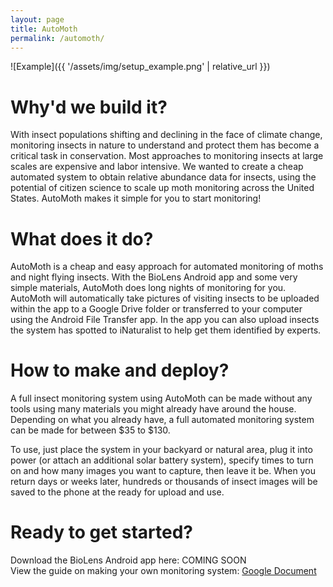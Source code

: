 ```yaml
---
layout: page
title: AutoMoth
permalink: /automoth/
---
```


![Example]({{ '/assets/img/setup_example.png' | relative_url }})

# Why'd we build it?
With insect populations shifting and declining in the face of climate change, monitoring insects in nature to understand and protect them has become a critical task in conservation. Most approaches to monitoring insects at large scales are expensive and labor intensive. We wanted to create a cheap automated system to obtain relative abundance data for insects, using the potential of citizen science to scale up moth monitoring across the United States. AutoMoth makes it simple for you to start monitoring!  

# What does it do?
AutoMoth is a cheap and easy approach for automated monitoring of moths and night flying insects. With the BioLens Android app and some very simple materials, AutoMoth does long nights of monitoring for you. AutoMoth will automatically take pictures of visiting insects to be uploaded within the app to a Google Drive folder or transferred to your computer using the Android File Transfer app. In the app you can also upload insects the system has spotted to iNaturalist to help get them identified by experts.

# How to make and deploy? 
A full insect monitoring system using AutoMoth can be made without any tools using many materials you might already have around the house. Depending on what you already have, a full automated monitoring system can be made for between $35 to $130. 

To use, just place the system in your backyard or natural area, plug it into power (or attach an additional solar battery system), specify times to turn on and how many images you want to capture, then leave it be. When you return days or weeks later, hundreds or thousands of insect images will be saved to the phone at the ready for upload and use.

# Ready to get started? 
Download the BioLens Android app here: COMING SOON  
View the guide on making your own monitoring system: [Google Document](https://docs.google.com/document/d/1IMntH_Dfv-yo2IfA6ZRrvAm8Bfnk04Fnvyc-dPxy6NU/edit?usp=sharing)
